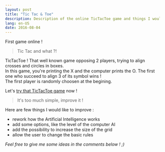 ```yaml
---
layout: post
title: "Tic Tac & Toe"
description: Description of the online TicTacToe game and things I would like to improve.
lang: en-US
date: 2016-08-04
---
```



First game online !

> Tic Tac and what ?!

TicTacToe ! That well known game opposing 2 players, trying to align crosses and circles in boxes.  
In this game, you're printing the X and the computer prints the O. The first one who succeed to align 3 of its symbol wins !  
The first player is randomly choosen at the begining.

Let's [try that TicTacToe game][] now !


> It's too much simple, improve it !

Here are few things I would like to improve :  
* rework how the Artificial Intelligence works
* add some options, like the level of the computer AI
* add the possibility to increase the size of the grid
* allow the user to change the basic rules

_Feel free to give me some ideas in the comments below ! ;)_


[try that TicTacToe game]: /games/tictactoe/ "Link to the TicTacToe game"
